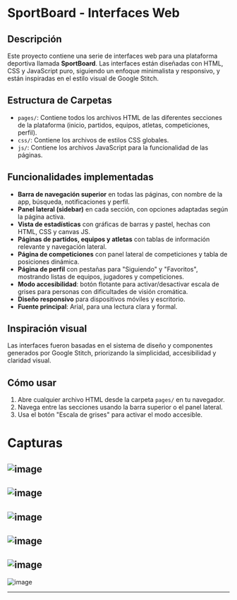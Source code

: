 # SportBoard - Interfaces Web

## Descripción
Este proyecto contiene una serie de interfaces web para una plataforma deportiva llamada **SportBoard**. Las interfaces están diseñadas con HTML, CSS y JavaScript puro, siguiendo un enfoque minimalista y responsivo, y están inspiradas en el estilo visual de Google Stitch.

## Estructura de Carpetas
- `pages/`: Contiene todos los archivos HTML de las diferentes secciones de la plataforma (inicio, partidos, equipos, atletas, competiciones, perfil).
- `css/`: Contiene los archivos de estilos CSS globales.
- `js/`: Contiene los archivos JavaScript para la funcionalidad de las páginas.

## Funcionalidades implementadas
- **Barra de navegación superior** en todas las páginas, con nombre de la app, búsqueda, notificaciones y perfil.
- **Panel lateral (sidebar)** en cada sección, con opciones adaptadas según la página activa.
- **Vista de estadísticas** con gráficas de barras y pastel, hechas con HTML, CSS y canvas JS.
- **Páginas de partidos, equipos y atletas** con tablas de información relevante y navegación lateral.
- **Página de competiciones** con panel lateral de competiciones y tabla de posiciones dinámica.
- **Página de perfil** con pestañas para "Siguiendo" y "Favoritos", mostrando listas de equipos, jugadores y competiciones.
- **Modo accesibilidad**: botón flotante para activar/desactivar escala de grises para personas con dificultades de visión cromática.
- **Diseño responsivo** para dispositivos móviles y escritorio.
- **Fuente principal**: Arial, para una lectura clara y formal.

## Inspiración visual
Las interfaces fueron basadas en el sistema de diseño y componentes generados por Google Stitch, priorizando la simplicidad, accesibilidad y claridad visual.

## Cómo usar
1. Abre cualquier archivo HTML desde la carpeta `pages/` en tu navegador.
2. Navega entre las secciones usando la barra superior o el panel lateral.
3. Usa el botón "Escala de grises" para activar el modo accesible.

# Capturas
![image](https://github.com/user-attachments/assets/12cb3694-f2c3-4395-b23d-36adc6f6b3ff)
---
![image](https://github.com/user-attachments/assets/f5f5e257-9f14-451e-a450-c64ff5437653)
---
![image](https://github.com/user-attachments/assets/cec8cbb6-c9c3-43c8-9b10-d6ac9ab4f6f8)
---
![image](https://github.com/user-attachments/assets/84c08c9c-0199-43ea-92b1-f151884f7f33)
---
![image](https://github.com/user-attachments/assets/95be1ef8-6ce0-41fd-9801-724beb9600a3)
---
![image](https://github.com/user-attachments/assets/8f329815-3dd3-49bd-9505-13b91b9c2cc6)

---

